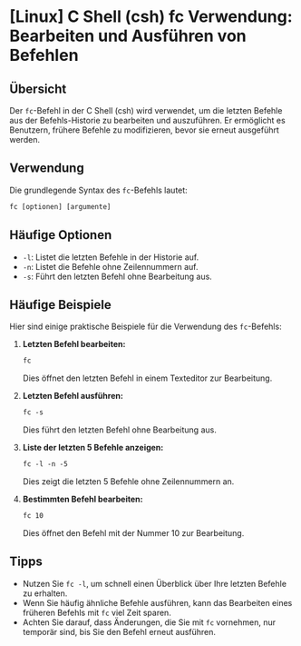 # [Linux] C Shell (csh) fc Verwendung: Bearbeiten und Ausführen von Befehlen

## Übersicht
Der `fc`-Befehl in der C Shell (csh) wird verwendet, um die letzten Befehle aus der Befehls-Historie zu bearbeiten und auszuführen. Er ermöglicht es Benutzern, frühere Befehle zu modifizieren, bevor sie erneut ausgeführt werden.

## Verwendung
Die grundlegende Syntax des `fc`-Befehls lautet:

```csh
fc [optionen] [argumente]
```

## Häufige Optionen
- `-l`: Listet die letzten Befehle in der Historie auf.
- `-n`: Listet die Befehle ohne Zeilennummern auf.
- `-s`: Führt den letzten Befehl ohne Bearbeitung aus.

## Häufige Beispiele
Hier sind einige praktische Beispiele für die Verwendung des `fc`-Befehls:

1. **Letzten Befehl bearbeiten:**
   ```csh
   fc
   ```
   Dies öffnet den letzten Befehl in einem Texteditor zur Bearbeitung.

2. **Letzten Befehl ausführen:**
   ```csh
   fc -s
   ```
   Dies führt den letzten Befehl ohne Bearbeitung aus.

3. **Liste der letzten 5 Befehle anzeigen:**
   ```csh
   fc -l -n -5
   ```
   Dies zeigt die letzten 5 Befehle ohne Zeilennummern an.

4. **Bestimmten Befehl bearbeiten:**
   ```csh
   fc 10
   ```
   Dies öffnet den Befehl mit der Nummer 10 zur Bearbeitung.

## Tipps
- Nutzen Sie `fc -l`, um schnell einen Überblick über Ihre letzten Befehle zu erhalten.
- Wenn Sie häufig ähnliche Befehle ausführen, kann das Bearbeiten eines früheren Befehls mit `fc` viel Zeit sparen.
- Achten Sie darauf, dass Änderungen, die Sie mit `fc` vornehmen, nur temporär sind, bis Sie den Befehl erneut ausführen.
